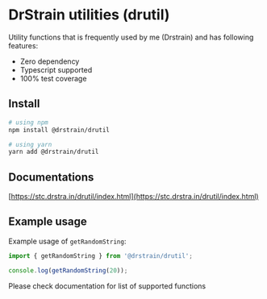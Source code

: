 # DrStrain utilities (drutil)

Utility functions that is frequently used by me (Drstrain) and has following features:
- Zero dependency
- Typescript supported
- 100% test coverage

## Install

```bash
# using npm
npm install @drstrain/drutil

# using yarn
yarn add @drstrain/drutil
```

## Documentations

[https://stc.drstra.in/drutil/index.html](https://stc.drstra.in/drutil/index.html)

## Example usage

Example usage of `getRandomString`:

```typescript
import { getRandomString } from '@drstrain/drutil';

console.log(getRandomString(20));
```

Please check documentation for list of supported functions
